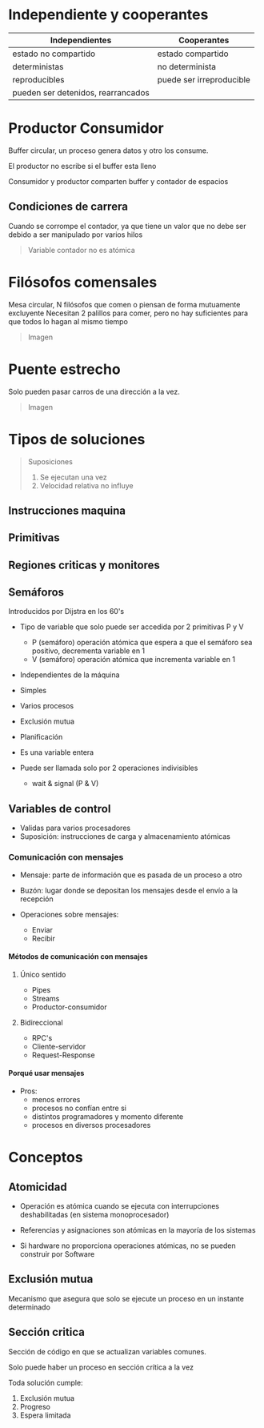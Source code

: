 # Independiente y cooperantes

| Independientes                     | Cooperantes              |
| ---------------------------------- | ------------------------ |
| estado no compartido               | estado compartido        |
| deterministas                      | no determinista          |
| reproducibles                      | puede ser irreproducible |
| pueden ser detenidos, rearrancados |                          |

# Productor Consumidor

Buffer circular, un proceso genera datos y otro los consume.

El productor no escribe si el buffer esta lleno

Consumidor y productor comparten buffer y contador de espacios

## Condiciones de carrera

Cuando se corrompe el contador, ya que tiene un valor que no debe ser debido a
ser manipulado por varios hilos

> Variable contador no es atómica

# Filósofos comensales

Mesa circular, N filósofos que comen o piensan de forma mutuamente excluyente
Necesitan 2 palillos para comer, pero no hay suficientes para que todos lo
hagan al mismo tiempo

> Imagen

# Puente estrecho

Solo pueden pasar carros de una dirección a la vez.

> Imagen

# Tipos de soluciones

> Suposiciones
>
> 1.  Se ejecutan una vez
> 2.  Velocidad relativa no influye

## Instrucciones maquina

## Primitivas

## Regiones criticas y monitores

## Semáforos

Introducidos por Dijstra en los 60's

- Tipo de variable que solo puede ser accedida por 2 primitivas P y V

  - P (semáforo) operación atómica que espera a que el semáforo sea positivo,
    decrementa variable en 1
  - V (semáforo) operación atómica que incrementa variable en 1

- Independientes de la máquina

- Simples

- Varios procesos

- Exclusión mutua

- Planificación

- Es una variable entera

- Puede ser llamada solo por 2 operaciones indivisibles
  - wait & signal (P & V)

## Variables de control

- Validas para varios procesadores
- Suposición: instrucciones de carga y almacenamiento atómicas

### Comunicación con mensajes

- Mensaje: parte de información que es pasada de un proceso a otro

- Buzón: lugar donde se depositan los mensajes desde el envío a la recepción

- Operaciones sobre mensajes:
  - Enviar
  - Recibir

#### Métodos de comunicación con mensajes

1.  Único sentido

    - Pipes
    - Streams
    - Productor-consumidor

2.  Bidireccional
    - RPC's
    - Cliente-servidor
    - Request-Response

#### Porqué usar mensajes

- Pros:
  - menos errores
  - procesos no confían entre si
  - distintos programadores y momento diferente
  - procesos en diversos procesadores

# Conceptos

## Atomicidad

- Operación es atómica cuando se ejecuta con interrupciones deshabilitadas (en
  sistema monoprocesador)

- Referencias y asignaciones son atómicas en la mayoría de los sistemas

- Si hardware no proporciona operaciones atómicas, no se pueden construir por
  Software

## Exclusión mutua

Mecanismo que asegura que solo se ejecute un proceso en un instante determinado

## Sección critica

Sección de código en que se actualizan variables comunes.

Solo puede haber un proceso en sección crítica a la vez

Toda solución cumple:

1.  Exclusión mutua
2.  Progreso
3.  Espera limitada
